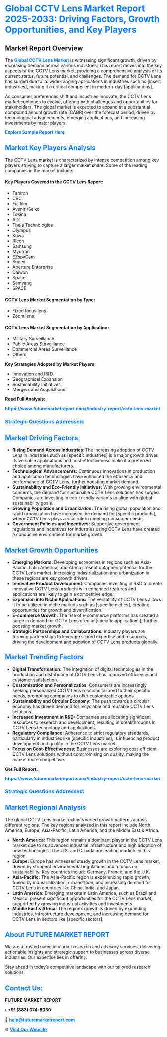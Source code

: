 <h1 style="color: #007BFF;">Global CCTV Lens Market Report 2025-2033: Driving Factors, Growth Opportunities, and Key Players</h1>

<section id="overview">
<h2>Market Report Overview</h2>
<p>The <a href="https://www.futuremarketreport.com//industry-report/cctv-lens-market" style="color: #007BFF; text-decoration: none;"><strong>Global CCTV Lens Market</strong></a> is witnessing significant growth, driven by increasing demand across various industries. This report delves into the key aspects of the CCTV Lens market, providing a comprehensive analysis of its current status, future potential, and challenges. The demand for CCTV Lens has surged due to its wide-ranging applications in industries such as [insert industries], making it a critical component in modern-day [applications].</p>
<p>As consumer preferences shift and industries innovate, the CCTV Lens market continues to evolve, offering both challenges and opportunities for stakeholders. The global market is expected to expand at a substantial compound annual growth rate (CAGR) over the forecast period, driven by technological advancements, emerging applications, and increasing investments by major players.</p>
</section>

<section id="overview">
<p><a href="https://www.futuremarketreport.com//request-sample/reportId=56494" style="color: #007BFF; text-decoration: none;"><strong>Explore Sample Report Here</strong></a></p>
</section>

<section id="key-players">
<h2 style="color: #007BFF;">Market Key Players Analysis</h2>
<p>The CCTV Lens market is characterized by intense competition among key players striving to capture a larger market share. Some of the leading companies in the market include:</p>
<h4>Key Players Covered in the CCTV Lens Report:</h4>
<ul><li>Tamron</li><li>CBC</li><li>Fujifilm</li><li>Avenir /Seiko</li><li>Tokina</li><li>ADL</li><li>Theia Technologies</li><li>Olympus</li><li>Kowa</li><li>Ricoh</li><li>Samsung</li><li>Myutron</li><li>EZspyCam</li><li>Sunex</li><li>Aperture Enterprise</li><li>Daiwon</li><li>Space</li><li>Samyang</li><li>SPACE</li></ul>
<h4>CCTV Lens Market Segmentation by Type:</h4>
<ul><li>Fixed focus lens</li><li>Zoom lens</li></ul>

<h4>CCTV Lens Market Segmentation by Application:</h4>
<ul><li>Military Surveillance</li><li>Public Areas Surveillance</li><li>Commercial Areas Surveillance</li><li>Others</li></ul>
<p><strong>Key Strategies Adopted by Market Players:</strong></p>
<ul>
<li>Innovation and R&D</li>
<li>Geographical Expansion</li>
<li>Sustainability Initiatives</li>
<li>Mergers and Acquisitions</li>
</ul>
</section>

<section>
<p><strong>Read Full Analysis: </strong></p><a href="https://www.futuremarketreport.com//industry-report/cctv-lens-market" style="color: #007BFF; text-decoration: none;"><strong>https://www.futuremarketreport.com//industry-report/cctv-lens-market</strong></a>
<h3 style="color: #007BFF;">Strategic Questions Addressed:</h3>
</section>

<section id="driving-factors">
<h2 style="color: #007BFF;">Market Driving Factors</h2>
<ul>
<li><strong>Rising Demand Across Industries:</strong> The increasing adoption of CCTV Lens in industries such as [specific industries] is a major growth driver. Its versatile applications and cost-effectiveness make it a preferred choice among manufacturers.</li>
<li><strong>Technological Advancements:</strong> Continuous innovations in production and application technologies have enhanced the efficiency and performance of CCTV Lens, further boosting market demand.</li>
<li><strong>Sustainability and Eco-Friendly Initiatives:</strong> With growing environmental concerns, the demand for sustainable CCTV Lens solutions has surged. Companies are investing in eco-friendly variants to align with global sustainability goals.</li>
<li><strong>Growing Population and Urbanization:</strong> The rising global population and rapid urbanization have increased the demand for [specific products], where CCTV Lens plays a vital role in meeting consumer needs.</li>
<li><strong>Government Policies and Incentives:</strong> Supportive government regulations and incentives for industries using CCTV Lens have created a conducive environment for market growth.</li>
</ul>
</section>

<section id="growth-opportunities">
<h2 style="color: #007BFF;">Market Growth Opportunities</h2>
<ul>
<li><strong>Emerging Markets:</strong> Developing economies in regions such as Asia-Pacific, Latin America, and Africa present untapped potential for the CCTV Lens market. Increasing industrialization and urbanization in these regions are key growth drivers.</li>
<li><strong>Innovative Product Development:</strong> Companies investing in R&D to create innovative CCTV Lens products with enhanced features and applications are likely to gain a competitive edge.</li>
<li><strong>Expansion into Niche Applications:</strong> The versatility of CCTV Lens allows it to be utilized in niche markets such as [specific niches], creating opportunities for growth and diversification.</li>
<li><strong>E-commerce Growth:</strong> The rise of e-commerce platforms has created a surge in demand for CCTV Lens used in [specific applications], further boosting market growth.</li>
<li><strong>Strategic Partnerships and Collaborations:</strong> Industry players are forming partnerships to leverage shared expertise and resources, driving the development and adoption of CCTV Lens products globally.</li>
</ul>
</section>

<section id="trending-factors">
<h2 style="color: #007BFF;">Market Trending Factors</h2>
<ul>
<li><strong>Digital Transformation:</strong> The integration of digital technologies in the production and distribution of CCTV Lens has improved efficiency and customer satisfaction.</li>
<li><strong>Customization and Personalization:</strong> Consumers are increasingly seeking personalized CCTV Lens solutions tailored to their specific needs, prompting companies to offer customizable options.</li>
<li><strong>Sustainability and Circular Economy:</strong> The push towards a circular economy has driven demand for recyclable and reusable CCTV Lens solutions.</li>
<li><strong>Increased Investment in R&D:</strong> Companies are allocating significant resources to research and development, resulting in breakthroughs in CCTV Lens technology and applications.</li>
<li><strong>Regulatory Compliance:</strong> Adherence to strict regulatory standards, particularly in industries like [specific industries], is influencing product development and quality in the CCTV Lens market.</li>
<li><strong>Focus on Cost-Effectiveness:</strong> Businesses are exploring cost-efficient CCTV Lens solutions without compromising on quality, making the market more competitive.</li>
</ul>
</section>

<section>
<p><strong>Get Full Report: </strong></p><a href="https://www.futuremarketreport.com//industry-report/cctv-lens-market" style="color: #007BFF; text-decoration: none;"><strong>https://www.futuremarketreport.com//industry-report/cctv-lens-market</strong></a>
<h3 style="color: #007BFF;">Strategic Questions Addressed:</h3>
</section>


<section id="regional-analysis">
<h2 style="color: #007BFF;">Market Regional Analysis</h2>
<p>The global CCTV Lens market exhibits varied growth patterns across different regions. The key regions analyzed in this report include North America, Europe, Asia-Pacific, Latin America, and the Middle East & Africa:</p>
<ul>
<li><strong>North America:</strong> This region remains a dominant player in the CCTV Lens market due to its advanced industrial infrastructure and high adoption of new technologies. The U.S. and Canada are leading markets in this region.</li>
<li><strong>Europe:</strong> Europe has witnessed steady growth in the CCTV Lens market, driven by stringent environmental regulations and a focus on sustainability. Key countries include Germany, France, and the U.K.</li>
<li><strong>Asia-Pacific:</strong> The Asia-Pacific region is experiencing rapid growth, fueled by industrialization, urbanization, and increasing demand for CCTV Lens in countries like China, India, and Japan.</li>
<li><strong>Latin America:</strong> Emerging markets in Latin America, such as Brazil and Mexico, present significant opportunities for the CCTV Lens market, supported by growing industrial activities and investments.</li>
<li><strong>Middle East & Africa:</strong> The region’s growth is driven by expanding industries, infrastructure development, and increasing demand for CCTV Lens in sectors like [specific sectors].</li>
</ul>
</section>

<footer>
<h2 style="color: #007BFF;">About FUTURE MARKET REPORT</h2>
<p>We are a trusted name in market research and advisory services, delivering actionable insights and strategic support to businesses across diverse industries. Our expertise lies in offering:</p>

<p>Stay ahead in today’s competitive landscape with our tailored research solutions.</p>

<h2 style="color: #007BFF;">Contact Us:</h2>
<p><strong>FUTURE MARKET REPORT</strong></p>
<p>📞 <strong>+91 (883) 074-8030</strong></p>
<p>📧 <strong><a href="mailto:help@futuremarketreport.com" style="color: #007BFF;">help@futuremarketreport.com</a></strong></p>
<p>🌐 <strong><a href="https://www.futuremarketreport.com/" style="color: #007BFF;">Visit Our Website</a></strong></p>
</footer>